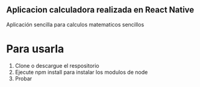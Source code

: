 ## Aplicacion calculadora realizada en React Native

Aplicación sencilla para calculos matematicos sencillos

# Para usarla
1. Clone o descargue el respositorio
2. Ejecute npm install para instalar los modulos de node
3. Probar